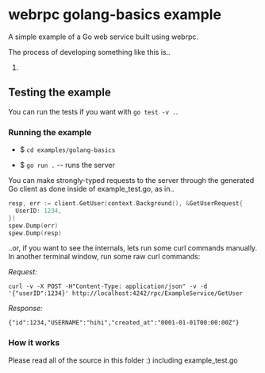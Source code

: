 # webrpc golang-basics example

A simple example of a Go web service built using webrpc.

The process of developing something like this is..

1. 

## Testing the example

You can run the tests if you want with `go test -v .`.


### Running the example

* $ `cd examples/golang-basics`

* $ `go run .` -- runs the server

You can make strongly-typed requests to the server through the generated Go client
as done inside of example_test.go, as in..

```go
resp, err := client.GetUser(context.Background(), &GetUserRequest{
  UserID: 1234,
})
spew.Dump(err)
spew.Dump(resp)
```

..or, if you want to see the internals, lets run some curl commands manually. In another terminal
window, run some raw curl commands:

*Request:*
```
curl -v -X POST -H"Content-Type: application/json" -v -d '{"userID":1234}' http://localhost:4242/rpc/ExampleService/GetUser
```

*Response:*
```
{"id":1234,"USERNAME":"hihi","created_at":"0001-01-01T00:00:00Z"}
```


### How it works

Please read all of the source in this folder :) including example_test.go
